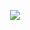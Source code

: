 <p align="center">
  <img src="![](https://komarev.com/ghpvc/?username=your-github-username&color=grey)"/>
</p>
